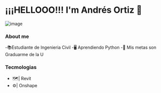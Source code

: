 # ¡¡¡HELLOOO!!! I'm Andrés Ortiz 👋
![image](https://github.com/user-attachments/assets/9f6f5024-8352-49a8-9e85-691c5a390543)

### About me
-📚Estudiante de Ingenieria Civil
-🖥️ Aprendiendo Python
-🎯 Mis metas son Graduarme de la U


### Tecmologias
- 🗺️| Revit
- ⚙️| Onshape
